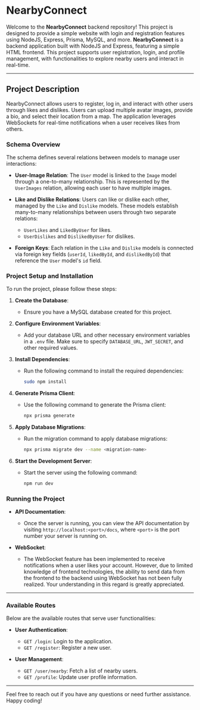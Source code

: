 # NearbyConnect

Welcome to the **NearbyConnect** backend repository! This project is designed to provide a simple website with login and registration features using NodeJS, Express, Prisma, MySQL, and more. **NearbyConnect** is a backend application built with NodeJS and Express, featuring a simple HTML frontend. This project supports user registration, login, and profile management, with functionalities to explore nearby users and interact in real-time.

---

## Project Description

NearbyConnect allows users to register, log in, and interact with other users through likes and dislikes. Users can upload multiple avatar images, provide a bio, and select their location from a map. The application leverages WebSockets for real-time notifications when a user receives likes from others.

### Schema Overview

The schema defines several relations between models to manage user interactions:

- **User-Image Relation**: The `User` model is linked to the `Image` model through a one-to-many relationship. This is represented by the `UserImages` relation, allowing each user to have multiple images.

- **Like and Dislike Relations**: Users can like or dislike each other, managed by the `Like` and `Dislike` models. These models establish many-to-many relationships between users through two separate relations:
  - `UserLikes` and `LikedByUser` for likes.
  - `UserDislikes` and `DislikedByUser` for dislikes.

- **Foreign Keys**: Each relation in the `Like` and `Dislike` models is connected via foreign key fields (`userId`, `likedById`, and `dislikedById`) that reference the `User` model's `id` field.

### Project Setup and Installation

To run the project, please follow these steps:

1. **Create the Database**:
   - Ensure you have a MySQL database created for this project.

2. **Configure Environment Variables**:
   - Add your database URL and other necessary environment variables in a `.env` file. Make sure to specify `DATABASE_URL`, `JWT_SECRET`, and other required values.

3. **Install Dependencies**:
   - Run the following command to install the required dependencies:
     ```bash
     sudo npm install
     ```

4. **Generate Prisma Client**:
   - Use the following command to generate the Prisma client:
     ```bash
     npx prisma generate
     ```

5. **Apply Database Migrations**:
   - Run the migration command to apply database migrations:
     ```bash
     npx prisma migrate dev --name <migration-name>
     ```

6. **Start the Development Server**:
   - Start the server using the following command:
     ```bash
     npm run dev
     ```

### Running the Project

- **API Documentation**:
  - Once the server is running, you can view the API documentation by visiting `http://localhost:<port>/docs`, where `<port>` is the port number your server is running on.

- **WebSocket**:
  - The WebSocket feature has been implemented to receive notifications when a user likes your account. However, due to limited knowledge of frontend technologies, the ability to send data from the frontend to the backend using WebSocket has not been fully realized. Your understanding in this regard is greatly appreciated.

---

### Available Routes

Below are the available routes that serve user functionalities:

- **User Authentication**:
  - `GET /login`: Login to the application.
  - `GET /register`: Register a new user.

- **User Management**:
  - `GET /user/nearby`: Fetch a list of nearby users.
  - `GET /profile`: Update user profile information.

---

Feel free to reach out if you have any questions or need further assistance. Happy coding!
